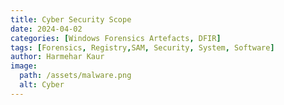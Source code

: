 ```yaml
---
title: Cyber Security Scope 
date: 2024-04-02
categories: [Windows Forensics Artefacts, DFIR]
tags: [Forensics, Registry,SAM, Security, System, Software]
author: Harmehar Kaur
image:
  path: /assets/malware.png
  alt: Cyber
---
```

